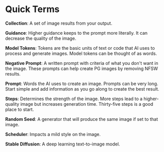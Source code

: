 # Quick Terms
**Collection**: A set of image results from your output.

**Guidance**: Higher guidance keeps to the prompt more literally. It can decrease the quality of the image.

**Model Tokens**: Tokens are the basic units of text or code that AI uses to process and generate images. Model tokens can be thought of as words.

**Negative Prompt**: A written prompt with criteria of what you don't want in the image. These prompts can help create PG images by removing NFSW results. 

**Prompt**: Words the AI uses to create an image. Prompts can be very long. Start simple and add information as you go along to create the best result.

**Steps**: Determines the strength of the image. More steps lead to a higher-quality image but increases generation time. Thirty-five steps is a good place to start.

**Random Seed**: A generator that will produce the same image if set to that image.

**Scheduler**: Impacts a mild style on the image.

**Stable Diffusion**: A deep learning text-to-image model.